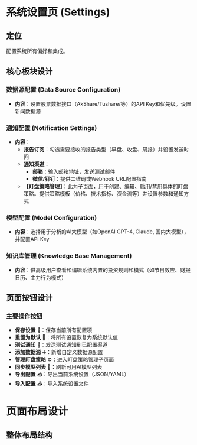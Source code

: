 # 系统设置页 (Settings)

## 定位
配置系统所有偏好和集成。

## 核心板块设计

### 数据源配置 (Data Source Configuration)
- **内容**：设置股票数据接口（AkShare/Tushare/等）的API Key和优先级。设置新闻数据源

### 通知配置 (Notification Settings)
- **内容**：
  - **报告订阅**：勾选需要接收的报告类型（早盘、收盘、周报）并设置发送时间
  - **通知渠道**：
    - **邮箱**：输入邮箱地址，发送测试邮件
    - **微信/钉钉**：提供二维码或Webhook URL配置指南
  - **【盯盘策略管理】**：此为子页面，用于创建、编辑、启用/禁用具体的盯盘策略。提供策略模板（价格、技术指标、资金流等）并设置参数和通知方式

### 模型配置 (Model Configuration)
- **内容**：选择用于分析的AI大模型（如OpenAI GPT-4, Claude, 国内大模型），并配置API Key

### 知识库管理 (Knowledge Base Management)
- **内容**：供高级用户查看和编辑系统内置的投资规则和模式（如节日效应、财报日历、主力行为模式）



## 页面按钮设计
### 主要操作按钮
- **保存设置** 💾：保存当前所有配置项
- **重置为默认** 🔄：将所有设置恢复为系统默认值
- **测试通知** 📧：发送测试通知到已配置渠道
- **添加数据源** ➕：新增自定义数据源配置
- **管理盯盘策略** ⚙️：进入盯盘策略管理子页面
- **同步模型列表** 🔄：刷新可用AI模型列表
- **导出配置** 📥：导出当前系统设置（JSON/YAML）
- **导入配置** 📤：导入系统设置文件

# 页面布局设计

## 整体布局结构
